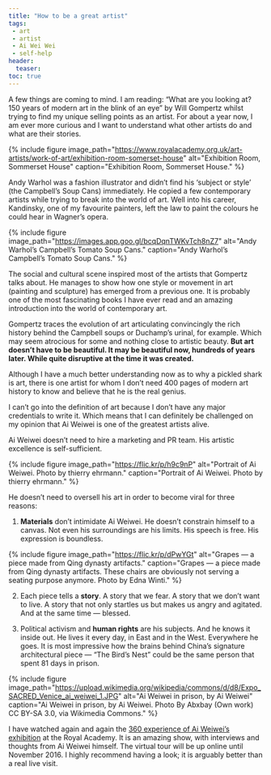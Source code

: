 ```yaml
---
title: "How to be a great artist"
tags:
 - art
 - artist
 - Ai Wei Wei
 - self-help
header:
  teaser: 
toc: true
---   
```


A few things are coming to mind. I am reading: “What are you looking at? 150 years of modern art in the blink of an eye” by Will Gompertz whilst trying to find my unique selling points as an artist. For about a year now, I am ever more curious and I want to understand what other artists do and what are their stories.

{% include figure image_path="https://www.royalacademy.org.uk/art-artists/work-of-art/exhibition-room-somerset-house" alt="Exhibition Room, Sommerset House" caption="Exhibition Room, Sommerset House." %}

Andy Warhol was a fashion illustrator and didn’t find his ‘subject or style’ (the Campbell’s Soup Cans) immediately. He copied a few contemporary artists while trying to break into the world of art. Well into his career, Kandinsky, one of my favourite painters, left the law to paint the colours he could hear in Wagner’s opera.

{% include figure image_path="https://images.app.goo.gl/bcqDqnTWKvTch8nZ7" alt="Andy Warhol’s Campbell’s Tomato Soup Cans." caption="Andy Warhol’s Campbell’s Tomato Soup Cans." %}


The social and cultural scene inspired most of the artists that Gompertz talks about. He manages to show how one style or movement in art (painting and sculpture) has emerged from a previous one. It is probably one of the most fascinating books I have ever read and an amazing introduction into the world of contemporary art.

Gompertz traces the evolution of art articulating convincingly the rich history behind the Campbell soups or Duchamp’s urinal, for example. Which may seem atrocious for some and nothing close to artistic beauty. **But art doesn’t have to be beautiful. It may be beautiful now, hundreds of years later. While quite disruptive at the time it was created.**

Although I have a much better understanding now as to why a pickled shark is art, there is one artist for whom I don’t need 400 pages of modern art history to know and believe that he is the real genius.

I can’t go into the definition of art because I don’t have any major credentials to write it. Which means that I can definitely be challenged on my opinion that Ai Weiwei is one of the greatest artists alive.

Ai Weiwei doesn’t need to hire a marketing and PR team. His artistic excellence is self-sufficient.

{% include figure image_path="https://flic.kr/p/h9c9nP" alt="Portrait of Ai Weiwei. Photo by thierry ehrmann." caption="Portrait of Ai Weiwei. Photo by thierry ehrmann." %}


He doesn’t need to oversell his art in order to become viral for three reasons:

1. **Materials** don’t intimidate Ai Weiwei. He doesn’t constrain himself to a canvas. Not even his surroundings are his limits. His speech is free. His expression is boundless.

{% include figure image_path="https://flic.kr/p/dPwYGt" alt="Grapes — a piece made from Qing dynasty artifacts." caption="Grapes — a piece made from Qing dynasty artifacts. These chairs are obviously not serving a seating purpose anymore. Photo by Edna Winti." %}


2. Each piece tells a **story**. A story that we fear. A story that we don’t want to live. A story that not only startles us but makes us angry and agitated. And at the same time — blessed.

3. Political activism and **human rights** are his subjects. And he knows it inside out. He lives it every day, in East and in the West. Everywhere he goes. It is most impressive how the brains behind China’s signature architectural piece — “The Bird’s Nest” could be the same person that spent 81 days in prison.

{% include figure image_path="https://upload.wikimedia.org/wikipedia/commons/d/d8/Expo_SACRED_Venice_ai_weiwei_1.JPG" alt="Ai Weiwei in prison, by Ai Weiwei" caption="Ai Weiwei in prison, by Ai Weiwei. Photo By Abxbay (Own work) CC BY-SA 3.0, via Wikimedia Commons." %}


I have watched again and again the [360 experience of Ai Weiwei’s exhibition](https://www.royalacademy.org.uk/exhibition/ai-weiwei-360) at the Royal Academy. It is an amazing show, with interviews and thoughts from Ai Weiwei himself. The virtual tour will be up online until November 2016. I highly recommend having a look; it is arguably better than a real live visit.